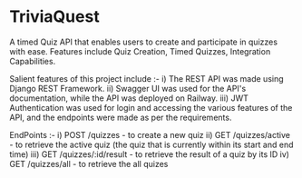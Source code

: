# TriviaQuest
 A timed Quiz API that enables users to create and participate in quizzes with ease. Features include Quiz Creation, Timed Quizzes, Integration Capabilities.

Salient features of this project include :-
i) The REST API was made using Django REST Framework.
ii) Swagger UI was used for the API's documentation, while the API was deployed on Railway.
iii) JWT Authentication was used for login and accessing the various features of the API, and the endpoints were made as per the requirements.

EndPoints :-
i) POST /quizzes - to create a new quiz
ii) GET /quizzes/active - to retrieve the active quiz (the quiz that is currently within its start and end time)
iii) GET /quizzes/:id/result - to retrieve the result of a quiz by its ID
iv) GET /quizzes/all - to retrieve the all quizes
